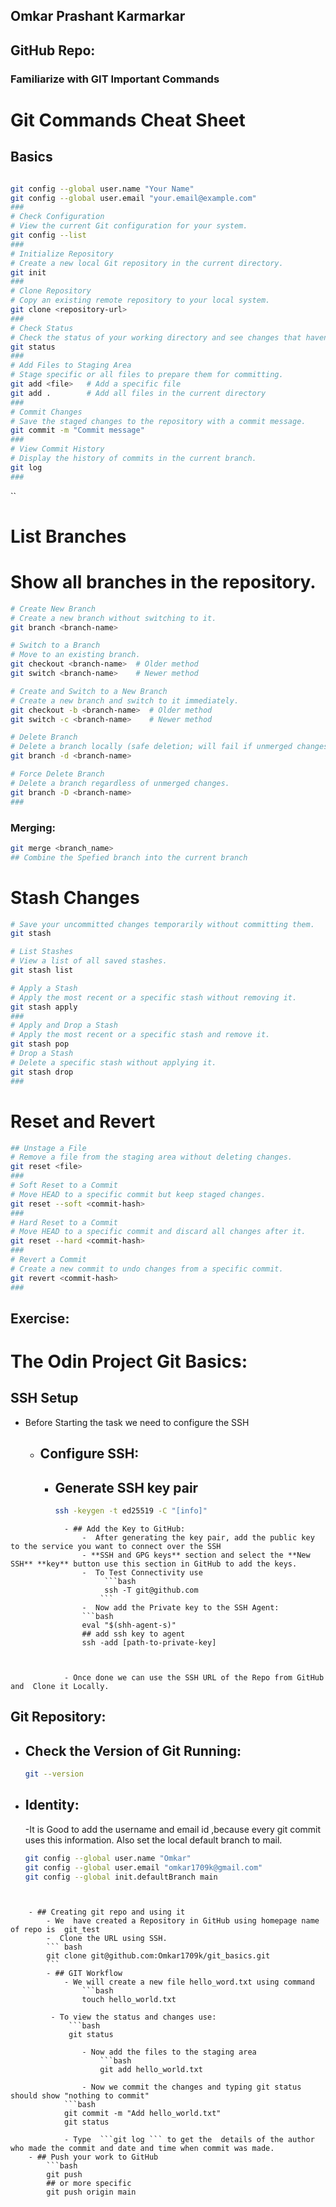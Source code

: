 ## Omkar Prashant Karmarkar
## GitHub Repo:

### Familiarize with GIT  Important Commands

# Git Commands Cheat Sheet

## Basics

```bash

git config --global user.name "Your Name"
git config --global user.email "your.email@example.com"
###
# Check Configuration
# View the current Git configuration for your system.
git config --list
###
# Initialize Repository
# Create a new local Git repository in the current directory.
git init
###
# Clone Repository
# Copy an existing remote repository to your local system.
git clone <repository-url>
###
# Check Status
# Check the status of your working directory and see changes that haven't been staged or committed.
git status
###
# Add Files to Staging Area
# Stage specific or all files to prepare them for committing.
git add <file>   # Add a specific file
git add .        # Add all files in the current directory
###
# Commit Changes
# Save the staged changes to the repository with a commit message.
git commit -m "Commit message"
###
# View Commit History
# Display the history of commits in the current branch.
git log
###
```
``

# List Branches

# Show all branches in the repository.
```bash
# Create New Branch
# Create a new branch without switching to it.
git branch <branch-name>

# Switch to a Branch
# Move to an existing branch.
git checkout <branch-name>  # Older method
git switch <branch-name>    # Newer method

# Create and Switch to a New Branch
# Create a new branch and switch to it immediately.
git checkout -b <branch-name>  # Older method
git switch -c <branch-name>    # Newer method

# Delete Branch
# Delete a branch locally (safe deletion; will fail if unmerged changes exist).
git branch -d <branch-name>

# Force Delete Branch
# Delete a branch regardless of unmerged changes.
git branch -D <branch-name>
###
```

### Merging:
```bash 
git merge <branch_name>
## Combine the Spefied branch into the current branch
```

# Stash Changes
```bash
# Save your uncommitted changes temporarily without committing them.
git stash

# List Stashes
# View a list of all saved stashes.
git stash list

# Apply a Stash
# Apply the most recent or a specific stash without removing it.
git stash apply
###
# Apply and Drop a Stash
# Apply the most recent or a specific stash and remove it.
git stash pop
# Drop a Stash
# Delete a specific stash without applying it.
git stash drop
###
```
# Reset and Revert
```bash
## Unstage a File
# Remove a file from the staging area without deleting changes.
git reset <file>
###
# Soft Reset to a Commit
# Move HEAD to a specific commit but keep staged changes.
git reset --soft <commit-hash>
###
# Hard Reset to a Commit
# Move HEAD to a specific commit and discard all changes after it.
git reset --hard <commit-hash>
###
# Revert a Commit
# Create a new commit to undo changes from a specific commit.
git revert <commit-hash>
###

```


## Exercise:
# The Odin Project Git Basics:
##  SSH Setup
- Before Starting the task we need to configure the SSH 
	- ## Configure SSH:
		- ## Generate SSH key pair
			```bash
			ssh -keygen -t ed25519 -C "[info]"
```
			- ## Add the Key to GitHub:
				-  After generating the key pair, add the public key to the service you want to connect over the SSH 
				- **SSH and GPG keys** section and select the **New SSH** **key** button use this section in GitHub to add the keys.
				-  To Test Connectivity use 
					 ```bash
					 ssh -T git@github.com
					```
				-  Now add the Private key to the SSH Agent:
				```bash
				eval "$(shh-agent-s)"
				## add ssh key to agent
				ssh -add [path-to-private-key]
				
				
```
				- Once done we can use the SSH URL of the Repo from GitHub and  Clone it Locally.
				
## Git Repository: 

- ## Check the Version of Git Running:
	```bash
	git --version
	```

- ## Identity:  

	-It is Good to add the username and email id  ,because every git commit uses this information.
	Also set the local default  branch to mail.
	```bash
	git config --global user.name "Omkar"
	git config --global user.email "omkar1709k@gmail.com"
	git config --global init.defaultBranch main
```

	
	- ## Creating git repo and using it
		- We  have created a Repository in GitHub using homepage name of repo is  git_test
		-  Clone the URL using SSH.
		``` bash
		git clone git@github.com:Omkar1709k/git_basics.git
		```
		- ## GIT Workflow
			- We will create a new file hello_word.txt using command 
				```bash
				touch hello_world.txt
```
			 - To view the status and changes use:
				 ```bash
				 git status
```
				- Now add the files to the staging area
					```bash
					git add hello_world.txt
```
					- Now we commit the changes and typing git status should show "nothing to commit"
				```bash
				git commit -m "Add hello_world.txt"
				git status
```
			- Type  ```git log ``` to get the  details of the author who made the commit and date and time when commit was made.
	- ## Push your work to GitHub
		```bash
		git push 
		## or more specific 
		git push origin main
```

